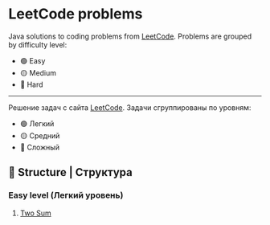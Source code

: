 # LeetCode problems

Java solutions to coding problems from [LeetCode](https://leetcode.com/).
Problems are grouped by difficulty level:

- 🟢 Easy
- 🟡 Medium
- 🔴 Hard

---
Решение задач с сайта [LeetCode](https://leetcode.com/).
Задачи сгруппированы по уровням:

- 🟢 Легкий
- 🟡 Средний
- 🔴 Сложный


## 📁 Structure | Структура

### Easy level (Легкий уровень)
1. [Two Sum](https://github.com/DariaPolubenko/leetcode-problems/tree/main/src/main/java/leetcode/easy/two_sum)



